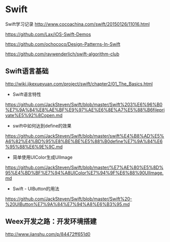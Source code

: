# Swift
Swift学习记录
http://www.cocoachina.com/swift/20150126/11016.html

https://github.com/Lax/iOS-Swift-Demos

https://github.com/ochococo/Design-Patterns-In-Swift

https://github.com/raywenderlich/swift-algorithm-club

## Swift语言基础
http://wiki.jikexueyuan.com/project/swift/chapter2/01_The_Basics.html

- Swift语言特性

https://github.com/JackSteven/Swift/blob/master/Swift%203%E6%96%B0%E7%9A%84%E8%AE%BF%E9%97%AE%E6%8E%A7%E5%88%B6fileprivate%E5%92%8Copen.md

- swift中如何达到define的效果

https://github.com/JackSteven/Swift/blob/master/swift%E4%B8%AD%E5%A6%82%E4%BD%95%E8%BE%BE%E5%88%B0define%E7%9A%84%E6%95%88%E6%9E%9C.md

- 简单使用UIColor生成UIImage

https://github.com/JackSteven/Swift/blob/master/%E7%AE%80%E5%8D%95%E4%BD%BF%E7%94%A8UIColor%E7%94%9F%E6%88%90UIImage.md


- Swift - UIButton的用法

https://github.com/JackSteven/Swift/blob/master/Swift%20-%20UIButton%E7%9A%84%E7%94%A8%E6%B3%95.md


## Weex开发之路：开发环境搭建
http://www.jianshu.com/p/84472ff651d0
